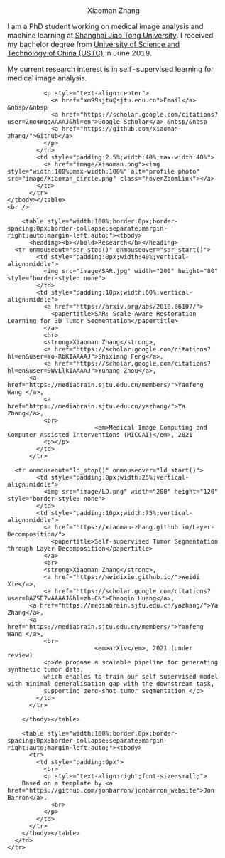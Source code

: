<!DYPE HTML>
<html lang="en"><head><meta http-equiv="Content-Type" content="text/html; charset=UTF-8">

  <title>Xiaoman Zhang</title>
  
  <meta name="author" content="Xiaoman Zhang">
  <meta name="viewport" content="width=device-width, initial-scale=1">
  
  <link rel="stylesheet" type="text/css" href="stylesheet.css">
</head>

<body>
  <table style="width:100%;max-width:800px;border:0px;border-spacing:0px;border-collapse:separate;margin-right:auto;margin-left:auto;"><tbody>
    <tr style="padding:0px">
      <td style="padding:0px">
        <table style="width:100%;border:0px;border-spacing:0px;border-collapse:separate;margin-right:auto;margin-left:auto;"><tbody>
          <tr style="padding:0px">
            <td style="padding:2.5%;width:63%;vertical-align:middle">
              <p style="text-align:center">
                <name> Xiaoman Zhang</name>
              </p>
              <p>I am a PhD student working on medical image analysis and machine learning at <a href="https://mediabrain.sjtu.edu.cn/">Shanghai Jiao Tong University</a>.
		      I received my bachelor degree from <a href='https://www.ustc.edu.cn/'> University of Science and Technology of China (USTC)</a> in June 2019. 
              </p>
	      <p>
		      My current research interest is in self-supervised learning for medical image analysis.
              </p>      
		    
              <p style="text-align:center">
                <a href="xm99sjtu@sjtu.edu.cn">Email</a> &nbsp/&nbsp
                <a href="https://scholar.google.com/citations?user=Zno4WggAAAAJ&hl=en">Google Scholar</a> &nbsp/&nbsp
                <a href="https://github.com/xiaoman-zhang/">Github</a>
              </p>
            </td>
            <td style="padding:2.5%;width:40%;max-width:40%">
              <a href="image/Xiaoman.png"><img style="width:100%;max-width:100%" alt="profile photo" src="image/Xiaoman_circle.png" class="hoverZoomLink"></a>
            </td>
          </tr>
	</tbody></table>
	<br />
		
        <table style="width:100%;border:0px;border-spacing:0px;border-collapse:separate;margin-right:auto;margin-left:auto;"><tbody>
          <heading><b></bold>Research</b></heading>
	  <tr onmouseout="sar_stop()" onmouseover="sar_start()">
            <td style="padding:0px;width:40%;vertical-align:middle">
              <img src="image/SAR.jpg" width="200" height="80" style="border-style: none">
            </td>
            <td style="padding:10px;width:60%;vertical-align:middle">
              <a href="https://arxiv.org/abs/2010.06107/">
                <papertitle>SAR: Scale-Aware Restoration Learning for 3D Tumor Segmentation</papertitle>
              </a>
              <br>
              <strong>Xiaoman Zhang</strong>,
              <a href="https://scholar.google.com/citations?hl=en&user=Yo-RbKIAAAAJ">Shixiang Feng</a>,
              <a href="https://scholar.google.com/citations?hl=en&user=9WvLlkIAAAAJ">Yuhang Zhou</a>,
	      <a href="https://mediabrain.sjtu.edu.cn/members/">Yanfeng Wang </a>,
              <a href="https://mediabrain.sjtu.edu.cn/yazhang/">Ya Zhang</a>,
              <br>
							<em>Medical Image Computing and Computer Assisted Interventions (MICCAI)</em>, 2021
              <p></p>
            </td>
          </tr> 
	  
	  <tr onmouseout="ld_stop()" onmouseover="ld_start()">
            <td style="padding:0px;width:25%;vertical-align:middle">
              <img src="image/LD.png" width="200" height="120" style="border-style: none">
            </td>
            <td style="padding:10px;width:75%;vertical-align:middle">
              <a href="https://xiaoman-zhang.github.io/Layer-Decomposition/">
                <papertitle>Self-supervised Tumor Segmentation through Layer Decomposition</papertitle>
              </a>
              <br>
              <strong>Xiaoman Zhang</strong>,
              <a href="https://weidixie.github.io/">Weidi Xie</a>,
              <a href="https://scholar.google.com/citations?user=BAZSE7wAAAAJ&hl=zh-CN">Chaoqin Huang</a>,
	      <a href="https://mediabrain.sjtu.edu.cn/yazhang/">Ya Zhang</a>,
	      <a href="https://mediabrain.sjtu.edu.cn/members/">Yanfeng Wang </a>,
              <br>
							<em>arXiv</em>, 2021 (under review)
              <p>We propose a scalable pipeline for generating synthetic tumor data, 
		      which enables to train our self-supervised model with minimal generalisation gap with the downstream task, 
		      supporting zero-shot tumor segmentation </p>
            </td>
          </tr> 

        </tbody></table>

        <table style="width:100%;border:0px;border-spacing:0px;border-collapse:separate;margin-right:auto;margin-left:auto;"><tbody>
          <tr>
            <td style="padding:0px">
              <br>
              <p style="text-align:right;font-size:small;">
		Based on a template by <a href="https://github.com/jonbarron/jonbarron_website">Jon Barron</a>.
                <br>
              </p>
            </td>
          </tr>
        </tbody></table>
      </td>
    </tr>
  </table>
</body>

</html>
